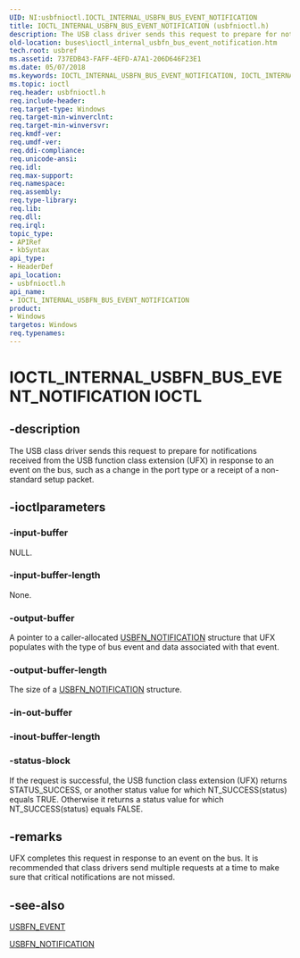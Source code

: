 ```yaml
---
UID: NI:usbfnioctl.IOCTL_INTERNAL_USBFN_BUS_EVENT_NOTIFICATION
title: IOCTL_INTERNAL_USBFN_BUS_EVENT_NOTIFICATION (usbfnioctl.h)
description: The USB class driver sends this request to prepare for notifications received from the USB function class extension (UFX) in response to an event on the bus, such as a change in the port type or a receipt of a non-standard setup packet.
old-location: buses\ioctl_internal_usbfn_bus_event_notification.htm
tech.root: usbref
ms.assetid: 737EDB43-FAFF-4EFD-A7A1-206D646F23E1
ms.date: 05/07/2018
ms.keywords: IOCTL_INTERNAL_USBFN_BUS_EVENT_NOTIFICATION, IOCTL_INTERNAL_USBFN_BUS_EVENT_NOTIFICATION control, IOCTL_INTERNAL_USBFN_BUS_EVENT_NOTIFICATION control code [Buses], buses.ioctl_internal_usbfn_bus_event_notification, usbfnioctl/IOCTL_INTERNAL_USBFN_BUS_EVENT_NOTIFICATION
ms.topic: ioctl
req.header: usbfnioctl.h
req.include-header: 
req.target-type: Windows
req.target-min-winverclnt: 
req.target-min-winversvr: 
req.kmdf-ver: 
req.umdf-ver: 
req.ddi-compliance: 
req.unicode-ansi: 
req.idl: 
req.max-support: 
req.namespace: 
req.assembly: 
req.type-library: 
req.lib: 
req.dll: 
req.irql: 
topic_type:
- APIRef
- kbSyntax
api_type:
- HeaderDef
api_location:
- usbfnioctl.h
api_name:
- IOCTL_INTERNAL_USBFN_BUS_EVENT_NOTIFICATION
product:
- Windows
targetos: Windows
req.typenames: 
---
```


# IOCTL_INTERNAL_USBFN_BUS_EVENT_NOTIFICATION IOCTL


## -description


The USB class driver sends this request to prepare for notifications received from the USB function class extension (UFX) in response to an event on the bus, such as a change in the port type 
		or a receipt of a non-standard setup packet. 


## -ioctlparameters




### -input-buffer

NULL.


### -input-buffer-length

None.


### -output-buffer

A pointer to a caller-allocated <a href="https://msdn.microsoft.com/library/windows/hardware/mt188001">USBFN_NOTIFICATION</a> 
			structure that UFX populates with the type of bus event and data associated with that event. 


### -output-buffer-length

The size of a <a href="https://msdn.microsoft.com/library/windows/hardware/mt188001">USBFN_NOTIFICATION</a> 
			structure.


### -in-out-buffer








### -inout-buffer-length








### -status-block

If the request is successful, the USB function class extension (UFX) returns STATUS_SUCCESS, or another status value for which NT_SUCCESS(status) equals TRUE. Otherwise it returns a status value for which NT_SUCCESS(status) equals FALSE. 


## -remarks



UFX completes this request in response to an event on the bus. It is recommended that class drivers send multiple requests at a time to make sure that critical notifications are not missed. 




## -see-also




<a href="https://msdn.microsoft.com/library/windows/hardware/mt187994">USBFN_EVENT</a>



<a href="https://msdn.microsoft.com/library/windows/hardware/mt188001">USBFN_NOTIFICATION</a>
 

 

